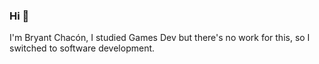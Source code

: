 ### Hi 👋

I'm Bryant Chacón, I studied Games Dev but there's no work for this, so I switched to software development.
